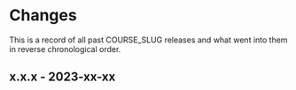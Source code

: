 # Changes

This is a record of all past COURSE_SLUG releases and what went into them in reverse
chronological order.

## x.x.x - 2023-xx-xx
